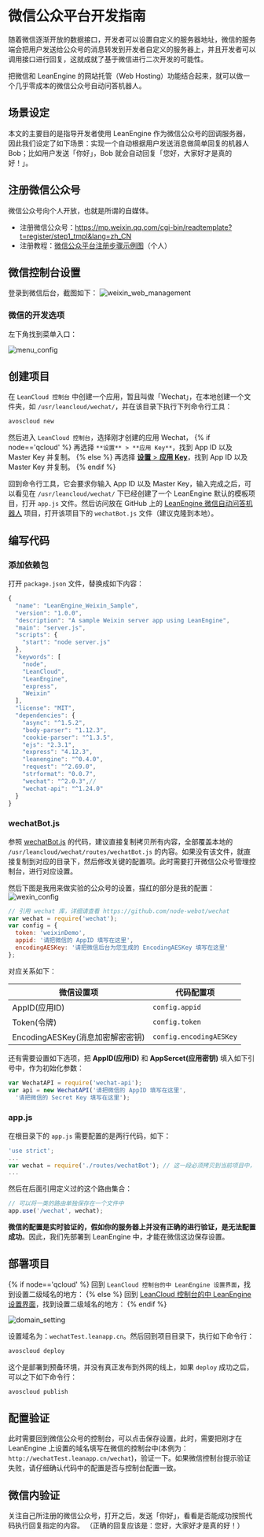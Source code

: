 # 微信公众平台开发指南

随着微信逐渐开放的数据接口，开发者可以设置自定义的服务器地址，微信的服务端会把用户发送给公众号的消息转发到开发者自定义的服务器上，并且开发者可以调用接口进行回复，这就成就了基于微信进行二次开发的可能性。

把微信和 LeanEngine 的网站托管（Web Hosting）功能结合起来，就可以做一个几乎零成本的微信公众号自动问答机器人。

## 场景设定
本文的主要目的是指导开发者使用 LeanEngine 作为微信公众号的回调服务器，因此我们设定了如下场景：实现一个自动根据用户发送消息做简单回复的机器人 Bob；比如用户发送「你好」，Bob 就会自动回复「您好，大家好才是真的好！」。


## 注册微信公众号
微信公众号向个人开放，也就是所谓的自媒体。

- 注册微信公众号：<https://mp.weixin.qq.com/cgi-bin/readtemplate?t=register/step1_tmpl&lang=zh_CN>
- 注册教程：[微信公众平台注册步骤示例图](https://kf.qq.com/faq/120911VrYVrA130620u2iA7n.html)（个人）


## 微信控制台设置

登录到微信后台，截图如下：
![weixin_web_management](http://ac-lhzo7z96.clouddn.com/1456389898408)

### 微信的开发选项

左下角找到菜单入口：

![menu_config](http://ac-lhzo7z96.clouddn.com/1456390574175)

## 创建项目

在 `LeanCloud 控制台` 中创建一个应用，暂且叫做「Wechat」，在本地创建一个文件夹，如 `/usr/leancloud/wechat/`，并在该目录下执行下列命令行工具：

```bash
avoscloud new
```

然后进入 `LeanCloud 控制台`，选择刚才创建的应用 Wechat，
{% if node=='qcloud' %}
再选择 `**设置** > **应用 Key**`，找到 App ID 以及 Master Key 并复制。
{% else %}
再选择 [**设置** > **应用 Key**](/app.html?appid={{appid}}#/general)，找到 App ID 以及 Master Key 并复制。
{% endif %}

回到命令行工具，它会要求你输入 App ID 以及 Master Key，输入完成之后，可以看见在 `/usr/leancloud/wechat/` 下已经创建了一个 LeanEngine 默认的模板项目，打开 `app.js` 文件。然后访问放在 GitHub 上的 [LeanEngine 微信自动问答机器人](https://github.com/leancloud/LeanEngine-WechatBot) 项目，打开该项目下的 `wechatBot.js` 文件（建议克隆到本地）。

## 编写代码

### 添加依赖包

打开 `package.json` 文件，替换成如下内容：

```js
{
  "name": "LeanEngine_Weixin_Sample",
  "version": "1.0.0",
  "description": "A sample Weixin server app using LeanEngine",
  "main": "server.js",
  "scripts": {
    "start": "node server.js"
  },
  "keywords": [
    "node",
    "LeanCloud",
    "LeanEngine",
    "express",
    "Weixin"
  ],
  "license": "MIT",
  "dependencies": {
    "async": "^1.5.2",
    "body-parser": "1.12.3",
    "cookie-parser": "^1.3.5",
    "ejs": "2.3.1",
    "express": "4.12.3",
    "leanengine": "^0.4.0",
    "request": "^2.69.0",
    "strformat": "0.0.7",
    "wechat": "^2.0.3",// 
    "wechat-api": "^1.24.0"
  }
}
```

### wechatBot.js
参照 [wechatBot.js](https://github.com/leancloud/LeanEngine-WechatBot/blob/master/routes/wechatBot.js) 的代码，建议直接复制拷贝所有内容，全部覆盖本地的 `/usr/leancloud/wechat/routes/wechatBot.js` 的内容。如果没有该文件，就直接复制到对应的目录下，然后修改关键的配置项。此时需要打开微信公众号管理控制台，进行对应设置。

然后下图是我用来做实验的公众号的设置，描红的部分是我的配置：
![wexin_config](http://ac-lhzo7z96.clouddn.com/1456390412452)

```js
// 引用 wechat 库，详细请查看 https://github.com/node-webot/wechat
var wechat = require('wechat');
var config = {
  token: 'weixinDemo',
  appid: '请把微信的 AppID 填写在这里',
  encodingAESKey: '请把微信后台为您生成的 EncodingAESKey 填写在这里'
};
```

对应关系如下：

微信设置项 | 代码配置项
--- | ---
AppID(应用ID)|`config.appid`
Token(令牌) | `config.token`
EncodingAESKey(消息加密解密密钥)|`config.encodingAESKey`

还有需要设置如下选项，把 **AppID(应用ID)** 和 **AppSercet(应用密钥)** 填入如下引号中，作为初始化参数：

```js
var WechatAPI = require('wechat-api');
var api = new WechatAPI('请把微信的 AppID 填写在这里',
  '请把微信的 Secret Key 填写在这里');
```

### app.js
在根目录下的 `app.js` 需要配置的是两行代码，如下：

```js
'use strict';
...
var wechat = require('./routes/wechatBot'); // 这一段必须拷贝到当前项目中，它是定义了一个路由集合
...
```

然后在后面引用定义过的这个路由集合：

```js
// 可以将一类的路由单独保存在一个文件中
app.use('/wechat', wechat);
```

**微信的配置是实时验证的，假如你的服务器上并没有正确的进行验证，是无法配置成功**。因此，我们先部署到 LeanEngine 中，才能在微信这边保存设置。

## 部署项目
{% if node=='qcloud' %}
回到 `LeanCloud 控制台的中 LeanEngine 设置界面`，找到设置二级域名的地方：
{% else %}
回到 [LeanCloud 控制台的中 LeanEngine 设置界面](/cloud.html?appid={{appid}}#/conf)，找到设置二级域名的地方：
{% endif %}

![domain_setting](http://ac-lhzo7z96.clouddn.com/1456826436084)

设置域名为：`wechatTest.leanapp.cn`。然后回到项目目录下，执行如下命令行：

```bash
avoscloud deploy
```

这个是部署到预备环境，并没有真正发布到外网的线上，如果 `deploy` 成功之后，可以之下如下命令行：

```bash
avoscloud publish
```

## 配置验证
此时需要回到微信公众号的控制台，可以点击保存设置，此时，需要把刚才在 LeanEngine 上设置的域名填写在微信的控制台中(本例为：` http://wechatTest.leanapp.cn/wechat`)，验证一下。如果微信控制台提示验证失败，请仔细确认代码中的配置是否与控制台配置一致。

## 微信内验证
关注自己所注册的微信公众号，打开之后，发送「你好」，看看是否能成功按照代码执行回复指定的内容。
（正确的回复应该是：您好，大家好才是真的好！）
